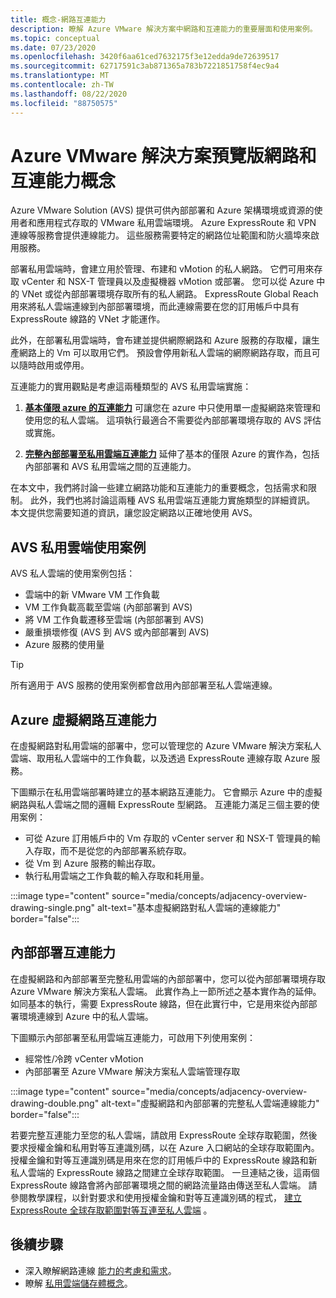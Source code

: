 ```yaml
---
title: 概念-網路互連能力
description: 瞭解 Azure VMware 解決方案中網路和互連能力的重要層面和使用案例。
ms.topic: conceptual
ms.date: 07/23/2020
ms.openlocfilehash: 3420f6aa61ced7632175f3e12edda9de72639517
ms.sourcegitcommit: 62717591c3ab871365a783b7221851758f4ec9a4
ms.translationtype: MT
ms.contentlocale: zh-TW
ms.lasthandoff: 08/22/2020
ms.locfileid: "88750575"
---
```

# <a name="azure-vmware-solution-preview-networking-and-interconnectivity-concepts"></a>Azure VMware 解決方案預覽版網路和互連能力概念

Azure VMware Solution (AVS) 提供可供內部部署和 Azure 架構環境或資源的使用者和應用程式存取的 VMware 私用雲端環境。 Azure ExpressRoute 和 VPN 連線等服務會提供連線能力。 這些服務需要特定的網路位址範圍和防火牆埠來啟用服務。  

部署私用雲端時，會建立用於管理、布建和 vMotion 的私人網路。 它們可用來存取 vCenter 和 NSX-T 管理員以及虛擬機器 vMotion 或部署。 您可以從 Azure 中的 VNet 或從內部部署環境存取所有的私人網路。 ExpressRoute Global Reach 用來將私人雲端連線到內部部署環境，而此連線需要在您的訂用帳戶中具有 ExpressRoute 線路的 VNet 才能運作。

此外，在部署私用雲端時，會布建並提供網際網路和 Azure 服務的存取權，讓生產網路上的 Vm 可以取用它們。  預設會停用新私人雲端的網際網路存取，而且可以隨時啟用或停用。

互連能力的實用觀點是考慮這兩種類型的 AVS 私用雲端實施：

1. [**基本僅限 azure 的互連能力**](#azure-virtual-network-interconnectivity) 可讓您在 azure 中只使用單一虛擬網路來管理和使用您的私人雲端。 這項執行最適合不需要從內部部署環境存取的 AVS 評估或實施。

1. [**完整內部部署至私用雲端互連能力**](#on-premises-interconnectivity) 延伸了基本的僅限 Azure 的實作為，包括內部部署和 AVS 私用雲端之間的互連能力。
 
在本文中，我們將討論一些建立網路功能和互連能力的重要概念，包括需求和限制。 此外，我們也將討論這兩種 AVS 私用雲端互連能力實施類型的詳細資訊。 本文提供您需要知道的資訊，讓您設定網路以正確地使用 AVS。

## <a name="avs-private-cloud-use-cases"></a>AVS 私用雲端使用案例

AVS 私人雲端的使用案例包括：
- 雲端中的新 VMware VM 工作負載
- VM 工作負載高載至雲端 (內部部署到 AVS) 
- 將 VM 工作負載遷移至雲端 (內部部署到 AVS) 
- 嚴重損壞修復 (AVS 到 AVS 或內部部署到 AVS) 
- Azure 服務的使用量

> [!TIP]
> 所有適用于 AVS 服務的使用案例都會啟用內部部署至私人雲端連線。

## <a name="azure-virtual-network-interconnectivity"></a>Azure 虛擬網路互連能力

在虛擬網路對私用雲端的部署中，您可以管理您的 Azure VMware 解決方案私人雲端、取用私人雲端中的工作負載，以及透過 ExpressRoute 連線存取 Azure 服務。 

下圖顯示在私用雲端部署時建立的基本網路互連能力。 它會顯示 Azure 中的虛擬網路與私人雲端之間的邏輯 ExpressRoute 型網路。 互連能力滿足三個主要的使用案例：
* 可從 Azure 訂用帳戶中的 Vm 存取的 vCenter server 和 NSX-T 管理員的輸入存取，而不是從您的內部部署系統存取。 
* 從 Vm 到 Azure 服務的輸出存取。 
* 執行私用雲端之工作負載的輸入存取和耗用量。

:::image type="content" source="media/concepts/adjacency-overview-drawing-single.png" alt-text="基本虛擬網路對私人雲端的連線能力" border="false":::

## <a name="on-premises-interconnectivity"></a>內部部署互連能力

在虛擬網路和內部部署至完整私用雲端的內部部署中，您可以從內部部署環境存取 Azure VMware 解決方案私人雲端。 此實作為上一節所述之基本實作為的延伸。 如同基本的執行，需要 ExpressRoute 線路，但在此實行中，它是用來從內部部署環境連線到 Azure 中的私人雲端。 

下圖顯示內部部署至私用雲端互連能力，可啟用下列使用案例：
* 經常性/冷跨 vCenter vMotion
* 內部部署至 Azure VMware 解決方案私人雲端管理存取

:::image type="content" source="media/concepts/adjacency-overview-drawing-double.png" alt-text="虛擬網路和內部部署的完整私人雲端連線能力" border="false":::

若要完整互連能力至您的私人雲端，請啟用 ExpressRoute 全球存取範圍，然後要求授權金鑰和私用對等互連識別碼，以在 Azure 入口網站的全球存取範圍內。 授權金鑰和對等互連識別碼是用來在您的訂用帳戶中的 ExpressRoute 線路和新私人雲端的 ExpressRoute 線路之間建立全球存取範圍。 一旦連結之後，這兩個 ExpressRoute 線路會將內部部署環境之間的網路流量路由傳送至私人雲端。  請參閱教學課程，以針對要求和使用授權金鑰和對等互連識別碼的程式， [建立 ExpressRoute 全球存取範圍對等互連至私人雲端](tutorial-expressroute-global-reach-private-cloud.md) 。

## <a name="next-steps"></a>後續步驟 

- 深入瞭解網路連線 [能力的考慮和需求](tutorial-network-checklist.md)。 
- 瞭解 [私用雲端儲存體概念](concepts-storage.md)。


<!-- LINKS - external -->
[enable Global Reach]: ../expressroute/expressroute-howto-set-global-reach.md

<!-- LINKS - internal -->

